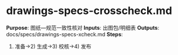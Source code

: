 # drawings-specs-crosscheck.md

**Purpose**: 图纸—规范一致性核对
**Inputs**: 出图包/明细表
**Outputs**: docs/specs/drawings-specs-xcheck.md
**Steps**:

1. 准备→2) 生成→3) 校核→4) 发布
